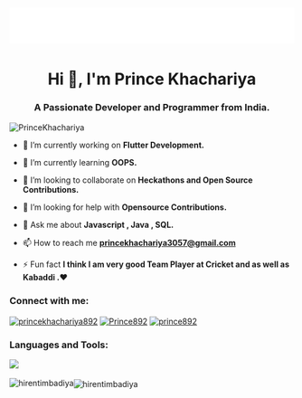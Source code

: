 <h1 align="center">
  <img src="https://github.com/prince8922/Prince/blob/main/name.svg" alt="Prince Khachariya" />
</h1>
<h1 align="center">Hi 👋,  I'm Prince Khachariya</h1>
<h3 align="center">A Passionate Developer and Programmer from India.</h3>

<p align="left"> <img src="https://komarev.com/ghpvc/?username=prince8922&label=Profile%20views&color=0e75b6&style=flat" width="145px" alt="PrinceKhachariya" /> </p>

- 🔭 I’m currently working on **Flutter Development.**

- 🌱 I’m currently learning **OOPS.**

- 👯 I’m looking to collaborate on **Heckathons and Open Source Contributions.**

- 🤝 I’m looking for help with **Opensource Contributions.**

- 💬 Ask me about **Javascript , Java , SQL.**

- 📫 How to reach me **princekhachariya3057@gmail.com**

- ⚡ Fun fact **I think I am very good Team Player at Cricket and as well as Kabaddi .❤**


<h3 align="left">Connect with me:</h3>
<p align="left">
<a href="https://linkedin.com/in/princekhachariya892" target="blank"><img align="center" src="https://raw.githubusercontent.com/rahuldkjain/github-profile-readme-generator/master/src/images/icons/Social/linked-in-alt.svg" alt="princekhachariya892" height="30" width="40" /></a>
<a href="https://www.leetcode.com/Prince892" target="blank"><img align="center" src="https://raw.githubusercontent.com/rahuldkjain/github-profile-readme-generator/master/src/images/icons/Social/leet-code.svg" alt="Prince892" height="30" width="40" /></a>
<a href="https://auth.geeksforgeeks.org/user/princekhac18zz" target="blank"><img align="center" src="https://raw.githubusercontent.com/rahuldkjain/github-profile-readme-generator/master/src/images/icons/Social/geeks-for-geeks.svg" alt="prince892" height="30" width="40" /></a>
</p>

<h3 align="left">Languages and Tools:</h3>
<p>
  <a href="https://skillicons.dev">
    <img src="https://skillicons.dev/icons?i=react,js,java,git,c,github,instagram,jquery,linkedin,materialui,nodejs,redux,replit,stackoverflow,tailwind,vscode,vite,html,css,bootstrap,firebase,express&perline=11" />
  </a>
</p>

<p><img align="left" src="https://github-readme-stats-phi-rouge-46.vercel.app/api/top-langs?username=prince8922&hide=html&theme=codeSTACKr&show_icons=true&locale=en&layout=compact&title_color=FFBF00" alt="hirentimbadiya" /></p>

<p><img align="center" src="https://github-readme-stats-phi-rouge-46.vercel.app/api?username=prince8922&theme=ocean_dark&show_icons=true&ring_color=ff0000&title_color=FFBF00" alt="hirentimbadiya"/></p>
